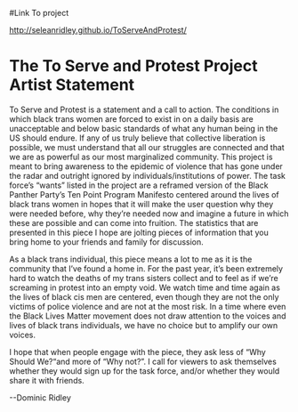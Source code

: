 #Link To project

http://seleanridley.github.io/ToServeAndProtest/

# The To Serve and Protest Project Artist Statement

To Serve and Protest is a statement and a call to action. The conditions in which black trans women are forced to exist in on a daily basis are unacceptable and below basic standards of what any human being in the US should endure. If any of us truly believe that collective liberation is possible, we must understand that all our struggles are connected and that we are as powerful as our most marginalized community. This project is meant to bring awareness to the epidemic of violence  that has gone under the radar and outright ignored by individuals/institutions of power. The task force’s “wants” listed in the project are a reframed version of the Black Panther Party’s Ten Point Program Manifesto centered around the lives of black trans women in hopes that it will make the user question why they were needed before, why they’re needed now and imagine a future in which these are possible and can come into fruition. The statistics that are presented in this piece I hope are jolting pieces of information that you bring home to your friends and family for discussion.

As a black trans individual, this piece means a lot to me as it is the community that I’ve found a home in. For the past year, it’s been extremely hard to watch the deaths of my trans sisters collect and to feel as if we’re screaming in protest into an empty void. We watch time and time again as the lives of black cis men are centered, even though they are not the only victims of police violence and are not at the most risk. In a time where even the Black Lives Matter movement does not draw attention to the voices and lives of black trans individuals, we have no choice but to amplify our own voices.

I hope that when people engage with the piece, they ask less of “Why Should We?“and more of “Why not?”. I call for viewers to ask themselves whether they would sign up for the task force, and/or whether they would share it with friends.

--Dominic Ridley
